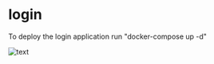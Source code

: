 # login
To deploy the login application run "docker-compose up -d"

![text](https://www.google.com/search?q=nil&rlz=1C1GCEB_enGB841GB841&source=lnms&tbm=isch&sa=X&ved=0ahUKEwj--Kz4wc_iAhVaRRUIHaQbAnUQ_AUIECgB&biw=1920&bih=969#imgrc=6dqr9X75zSPw9M:)
